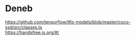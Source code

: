 # Deneb
https://github.com/tensorflow/tfjs-models/blob/master/coco-ssd/src/classes.ts  
https://handsfree.js.org/#/
